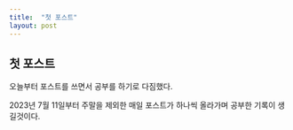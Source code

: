 ```yaml
---
title:  "첫 포스트"
layout: post
---
```


## 첫 포스트

오늘부터 포스트를 쓰면서 공부를 하기로 다짐했다.

2023년 7월 11일부터 주말을 제외한 매일 포스트가 하나씩 올라가며 공부한 기록이 생길것이다.